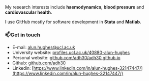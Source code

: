 My research interests include __haemodynamics__, __blood pressure__ and __cardiovascular health__. 

I use GitHub mostly for software development in __Stata__ and __Matlab__.

### 📫Get in touch

- E-mail: [alun.hughes@ucl.ac.uk](alun.hughes@ucl.ac.uk)
- University website: [profiles.ucl.ac.uk/40880-alun-hughes](https://profiles.ucl.ac.uk/40880-alun-hughes)
- Personal website: [github.com/adh30/adh30.github.io](github.com/adh30/adh30.github.io)
- Github: [github.com/adh30](github.com/adh30)
- Linkedin: [https://www.linkedin.com/in/alun-hughes-32147447/](https://www.linkedin.com/in/alun-hughes-32147447/)
<!--
**adh30/adh30** is a ✨ _special_ ✨ repository because its `README.md` (this file) appears on your GitHub profile.

Here are some ideas to get you started:

- 🔭 I’m currently working on ...
- 🌱 I’m currently learning ...
- 👯 I’m looking to collaborate on ...
- 🤔 I’m looking for help with ...
- 💬 Ask me about ...
- 📫 How to reach me: ...
- 😄 Pronouns: ...
- ⚡ Fun fact: ...
-->
